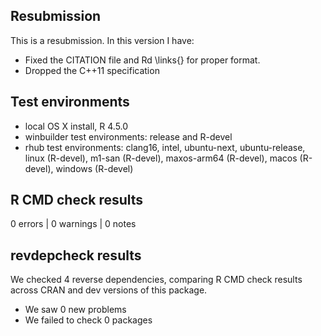 ## Resubmission

This is a resubmission. In this version I have:

* Fixed the CITATION file and Rd \links{} for proper format.
* Dropped the C++11 specification


## Test environments

* local OS X install, R 4.5.0
* winbuilder test environments: release and R-devel
* rhub test environments: clang16, intel, ubuntu-next, ubuntu-release, linux (R-devel),
  m1-san (R-devel), maxos-arm64 (R-devel), macos (R-devel), windows (R-devel)


## R CMD check results

0 errors | 0 warnings | 0 notes


## revdepcheck results

We checked 4 reverse dependencies, comparing R CMD check results across CRAN and dev versions of this package.

* We saw 0 new problems
* We failed to check 0 packages